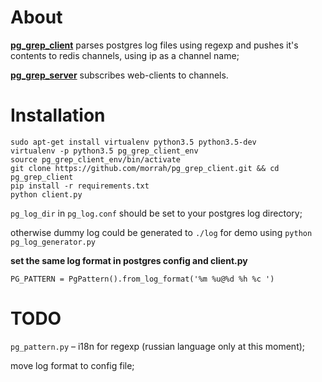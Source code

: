 # About

**[pg_grep_client](https://github.com/morrah/pg_grep_client)** parses postgres log files using regexp and pushes it's contents to redis channels, using ip as a channel name;

**[pg_grep_server](https://github.com/morrah/pg_grep_server)** subscribes web-clients to channels.


# Installation

```
sudo apt-get install virtualenv python3.5 python3.5-dev
virtualenv -p python3.5 pg_grep_client_env
source pg_grep_client_env/bin/activate
git clone https://github.com/morrah/pg_grep_client.git && cd pg_grep_client
pip install -r requirements.txt
python client.py
```

```pg_log_dir``` in ```pg_log.conf``` should be set to your postgres log directory; 

otherwise dummy log could be generated to ```./log``` for demo using ```python pg_log_generator.py```

**set the same log format in postgres config and client.py**

```PG_PATTERN = PgPattern().from_log_format('%m %u@%d %h %c ')```


# TODO

```pg_pattern.py``` – i18n for regexp (russian language only at this moment);

move log format to config file;
